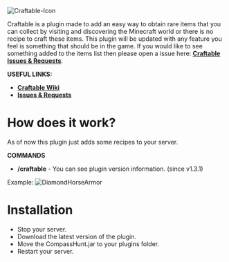 ![Craftable-Icon](https://i.imgur.com/T7gUDEl.png)

Craftable is a  plugin made to add an easy way to obtain rare items that you can collect by visiting and discovering the Minecraft world or there is no recipe to craft these items. This plugin will be updated with any feature you feel is something that should be in the game. If you would like to see something added to the items list then please open a issue here: **[Craftable Issues & Requests](https://github.com/RobiOfficial/Craftable/issues)**.

**USEFUL LINKS:**
-  **[Craftable Wiki](https://github.com/RobiOfficial/Craftable/wiki)** 
-  **[Issues & Requests](https://github.com/RobiOfficial/Craftable/issues)** 

# How does it work?
As of now this plugin just adds some recipes to your server.

**COMMANDS**  
- **/craftable** - You can see plugin version information. (since v1.3.1)

Example:
![DiamondHorseArmor](https://i.imgur.com/zGmcUWE.png)

# Installation
- Stop your server.
- Download the latest version of the plugin.
- Move the CompassHunt.jar to your plugins folder.
- Restart your server.
